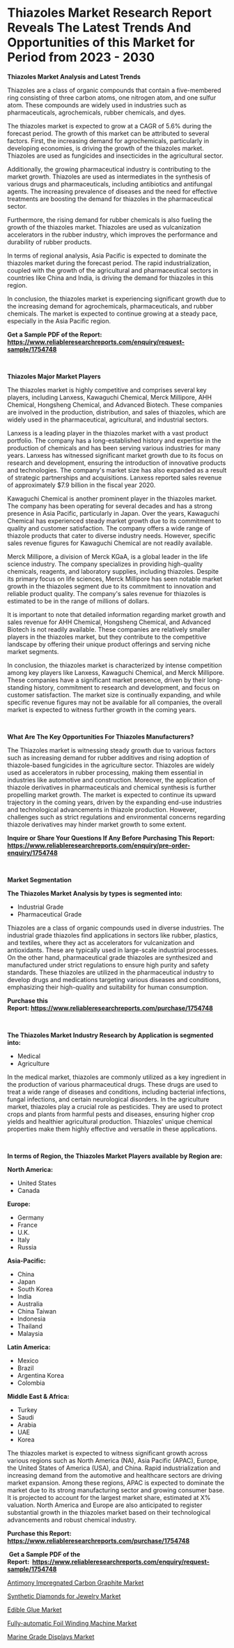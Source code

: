 <p><h1>Thiazoles Market Research Report Reveals The Latest Trends And Opportunities of this Market for Period from 2023 - 2030</h1></p><p><strong>Thiazoles Market Analysis and Latest Trends</strong></p>
<p><p>Thiazoles are a class of organic compounds that contain a five-membered ring consisting of three carbon atoms, one nitrogen atom, and one sulfur atom. These compounds are widely used in industries such as pharmaceuticals, agrochemicals, rubber chemicals, and dyes.</p><p>The thiazoles market is expected to grow at a CAGR of 5.6% during the forecast period. The growth of this market can be attributed to several factors. First, the increasing demand for agrochemicals, particularly in developing economies, is driving the growth of the thiazoles market. Thiazoles are used as fungicides and insecticides in the agricultural sector.</p><p>Additionally, the growing pharmaceutical industry is contributing to the market growth. Thiazoles are used as intermediates in the synthesis of various drugs and pharmaceuticals, including antibiotics and antifungal agents. The increasing prevalence of diseases and the need for effective treatments are boosting the demand for thiazoles in the pharmaceutical sector.</p><p>Furthermore, the rising demand for rubber chemicals is also fueling the growth of the thiazoles market. Thiazoles are used as vulcanization accelerators in the rubber industry, which improves the performance and durability of rubber products.</p><p>In terms of regional analysis, Asia Pacific is expected to dominate the thiazoles market during the forecast period. The rapid industrialization, coupled with the growth of the agricultural and pharmaceutical sectors in countries like China and India, is driving the demand for thiazoles in this region.</p><p>In conclusion, the thiazoles market is experiencing significant growth due to the increasing demand for agrochemicals, pharmaceuticals, and rubber chemicals. The market is expected to continue growing at a steady pace, especially in the Asia Pacific region.</p></p>
<p><strong>Get a Sample PDF of the Report:&nbsp; <a href="https://www.reliableresearchreports.com/enquiry/request-sample/1754748">https://www.reliableresearchreports.com/enquiry/request-sample/1754748</a></strong></p>
<p>&nbsp;</p>
<p><strong>Thiazoles Major Market Players</strong></p>
<p><p>The thiazoles market is highly competitive and comprises several key players, including Lanxess, Kawaguchi Chemical, Merck Millipore, AHH Chemical, Hongsheng Chemical, and Advanced Biotech. These companies are involved in the production, distribution, and sales of thiazoles, which are widely used in the pharmaceutical, agricultural, and industrial sectors.</p><p>Lanxess is a leading player in the thiazoles market with a vast product portfolio. The company has a long-established history and expertise in the production of chemicals and has been serving various industries for many years. Lanxess has witnessed significant market growth due to its focus on research and development, ensuring the introduction of innovative products and technologies. The company's market size has also expanded as a result of strategic partnerships and acquisitions. Lanxess reported sales revenue of approximately $7.9 billion in the fiscal year 2020.</p><p>Kawaguchi Chemical is another prominent player in the thiazoles market. The company has been operating for several decades and has a strong presence in Asia Pacific, particularly in Japan. Over the years, Kawaguchi Chemical has experienced steady market growth due to its commitment to quality and customer satisfaction. The company offers a wide range of thiazole products that cater to diverse industry needs. However, specific sales revenue figures for Kawaguchi Chemical are not readily available.</p><p>Merck Millipore, a division of Merck KGaA, is a global leader in the life science industry. The company specializes in providing high-quality chemicals, reagents, and laboratory supplies, including thiazoles. Despite its primary focus on life sciences, Merck Millipore has seen notable market growth in the thiazoles segment due to its commitment to innovation and reliable product quality. The company's sales revenue for thiazoles is estimated to be in the range of millions of dollars.</p><p>It is important to note that detailed information regarding market growth and sales revenue for AHH Chemical, Hongsheng Chemical, and Advanced Biotech is not readily available. These companies are relatively smaller players in the thiazoles market, but they contribute to the competitive landscape by offering their unique product offerings and serving niche market segments.</p><p>In conclusion, the thiazoles market is characterized by intense competition among key players like Lanxess, Kawaguchi Chemical, and Merck Millipore. These companies have a significant market presence, driven by their long-standing history, commitment to research and development, and focus on customer satisfaction. The market size is continually expanding, and while specific revenue figures may not be available for all companies, the overall market is expected to witness further growth in the coming years.</p></p>
<p>&nbsp;</p>
<p><strong>What Are The Key Opportunities For Thiazoles Manufacturers?</strong></p>
<p><p>The Thiazoles market is witnessing steady growth due to various factors such as increasing demand for rubber additives and rising adoption of thiazole-based fungicides in the agriculture sector. Thiazoles are widely used as accelerators in rubber processing, making them essential in industries like automotive and construction. Moreover, the application of thiazole derivatives in pharmaceuticals and chemical synthesis is further propelling market growth. The market is expected to continue its upward trajectory in the coming years, driven by the expanding end-use industries and technological advancements in thiazole production. However, challenges such as strict regulations and environmental concerns regarding thiazole derivatives may hinder market growth to some extent.</p></p>
<p><strong>Inquire or Share Your Questions If Any Before Purchasing This Report: <a href="https://www.reliableresearchreports.com/enquiry/pre-order-enquiry/1754748">https://www.reliableresearchreports.com/enquiry/pre-order-enquiry/1754748</a></strong></p>
<p>&nbsp;</p>
<p><strong>Market Segmentation</strong></p>
<p><strong>The Thiazoles Market Analysis by types is segmented into:</strong></p>
<p><ul><li>Industrial Grade</li><li>Pharmaceutical Grade</li></ul></p>
<p><p>Thiazoles are a class of organic compounds used in diverse industries. The industrial grade thiazoles find applications in sectors like rubber, plastics, and textiles, where they act as accelerators for vulcanization and antioxidants. These are typically used in large-scale industrial processes. On the other hand, pharmaceutical grade thiazoles are synthesized and manufactured under strict regulations to ensure high purity and safety standards. These thiazoles are utilized in the pharmaceutical industry to develop drugs and medications targeting various diseases and conditions, emphasizing their high-quality and suitability for human consumption.</p></p>
<p><strong>Purchase this Report:&nbsp;<a href="https://www.reliableresearchreports.com/purchase/1754748">https://www.reliableresearchreports.com/purchase/1754748</a></strong></p>
<p>&nbsp;</p>
<p><strong>The Thiazoles Market Industry Research by Application is segmented into:</strong></p>
<p><ul><li>Medical</li><li>Agriculture</li></ul></p>
<p><p>In the medical market, thiazoles are commonly utilized as a key ingredient in the production of various pharmaceutical drugs. These drugs are used to treat a wide range of diseases and conditions, including bacterial infections, fungal infections, and certain neurological disorders. In the agriculture market, thiazoles play a crucial role as pesticides. They are used to protect crops and plants from harmful pests and diseases, ensuring higher crop yields and healthier agricultural production. Thiazoles' unique chemical properties make them highly effective and versatile in these applications.</p></p>
<p>&nbsp;</p>
<p><strong>In terms of Region, the Thiazoles Market Players available by Region are:</strong></p>
<p>
    <p> <strong> North America: </strong>
        <ul>
            <li>United States</li>
            <li>Canada</li>
        </ul>
        </p> 
    <p> <strong> Europe: </strong>
        <ul>
            <li>Germany</li>
            <li>France</li>
            <li>U.K.</li>
            <li>Italy</li>
            <li>Russia</li>
        </ul>
        </p> 
    <p> <strong> Asia-Pacific: </strong>
        <ul>
            <li>China</li>
            <li>Japan</li>
            <li>South Korea</li>
            <li>India</li>
            <li>Australia</li>
            <li>China Taiwan</li>
            <li>Indonesia</li>
            <li>Thailand</li>
            <li>Malaysia</li>
        </ul>
        </p> 
    <p> <strong> Latin America: </strong>
        <ul>
            <li>Mexico</li>
            <li>Brazil</li>
            <li>Argentina Korea</li>
            <li>Colombia</li>
        </ul>
        </p> 
    <p> <strong> Middle East & Africa: </strong>
        <ul>
            <li>Turkey</li>
            <li>Saudi</li>
            <li>Arabia</li>
            <li>UAE</li>
            <li>Korea</li>
        </ul>
    </p>
    </p>
<p><p>The thiazoles market is expected to witness significant growth across various regions such as North America (NA), Asia Pacific (APAC), Europe, the United States of America (USA), and China. Rapid industrialization and increasing demand from the automotive and healthcare sectors are driving market expansion. Among these regions, APAC is expected to dominate the market due to its strong manufacturing sector and growing consumer base. It is projected to account for the largest market share, estimated at X% valuation. North America and Europe are also anticipated to register substantial growth in the thiazoles market based on their technological advancements and robust chemical industry.</p></p>
<p><strong>Purchase this Report: <a href="https://www.reliableresearchreports.com/purchase/1754748">https://www.reliableresearchreports.com/purchase/1754748</a></strong></p>
<p>&nbsp;<strong>Get a Sample PDF of the Report:&nbsp;&nbsp;<a href="https://www.reliableresearchreports.com/enquiry/request-sample/1754748">https://www.reliableresearchreports.com/enquiry/request-sample/1754748</a></strong></p>
<p><strong></strong></p>
<p><p><a href="https://github.com/dringals/Market-Research-Report-List-1/blob/main/antimony-impregnated-carbon-graphite-market.md">Antimony Impregnated Carbon Graphite Market</a></p><p><a href="https://medium.com/@elwyncarter2023/synthetic-diamonds-for-jewelry-market-size-cagr-trends-2024-2030-8c0d15c19a60">Synthetic Diamonds for Jewelry Market</a></p><p><a href="https://github.com/Paul14Anderson63/Market-Research-Report-List-1/blob/main/edible-glue-market.md">Edible Glue Market</a></p><p><a href="https://medium.com/@brendajames1938/fully-automatic-foil-winding-machine-market-focuses-on-market-share-size-and-projected-forecast-5904ac125afa">Fully-automatic Foil Winding Machine Market</a></p><p><a href="https://medium.com/@cite.teach.super/marine-grade-displays-market-analysis-its-cagr-market-segmentation-and-global-industry-overview-4be5457987de">Marine Grade Displays Market</a></p></p>